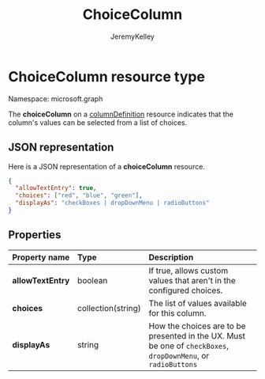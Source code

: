 ﻿---
author: JeremyKelley
ms.author: JeremyKelley
ms.date: 09/11/2017
title: ChoiceColumn
localization_priority: Normal
description: "The choiceColumn on a columnDefinition resource indicates that the column's values can be selected from a list of choices."
ms.prod: ""
doc_type: resourcePageType
---

# ChoiceColumn resource type

Namespace: microsoft.graph

The **choiceColumn** on a [columnDefinition](columndefinition.md) resource indicates that the column's values can be selected from a list of choices.

## JSON representation

Here is a JSON representation of a **choiceColumn** resource.

<!-- { "blockType": "resource", "@odata.type": "microsoft.graph.choiceColumn" } -->

```json
{
  "allowTextEntry": true,
  "choices": ["red", "blue", "green"],
  "displayAs": "checkBoxes | dropDownMenu | radioButtons"
}
```

## Properties

| Property name      | Type               | Description                                                                                                   |
| :----------------- | :----------------- | :------------------------------------------------------------------------------------------------------------ |
| **allowTextEntry** | boolean            | If true, allows custom values that aren't in the configured choices.                                          |
| **choices**        | collection(string) | The list of values available for this column.                                                                 |
| **displayAs**      | string             | How the choices are to be presented in the UX. Must be one of `checkBoxes`, `dropDownMenu`, or `radioButtons` |

<!-- {
  "type": "#page.annotation",
  "description": "",
  "keywords": "",
  "section": "documentation",
  "suppressions": [
    "Warning: /api-reference/v1.0/resources/choicecolumn.md:
      Found potential enums in resource example that weren't defined in a table:(checkBoxes,dropDownMenu,radioButtons) are in resource, but () are in table"
  ],
  "tocPath": "Resources/ChoiceColumn"
} -->
